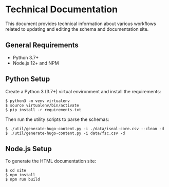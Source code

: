 # Technical Documentation
This document provides technical information about various workflows related to updating and editing the schema and documentation site.

## General Requirements

- Python 3.7+
- Node.js 12+ and NPM

## Python Setup
Create a Python 3 (3.7+) virtual environment and install the requirements:

```console
$ python3 -m venv virtualenv
$ source virtualenv/bin/activate
$ pip install -r requirements.txt
```

Then run the utility scripts to parse the schemas:

```console
$ ./util/generate-hugo-content.py -i ./data/iseal-core.csv --clean -d
$ ./util/generate-hugo-content.py -i data/fsc.csv -d
```

## Node.js Setup
To generate the HTML documentation site:

```console
$ cd site
$ npm install
$ npm run build
```

